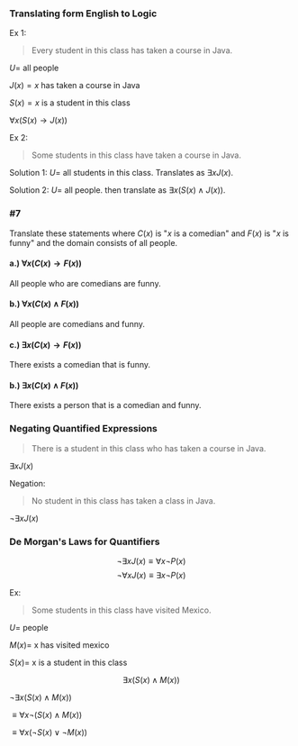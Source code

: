 ### Translating form English to Logic
Ex 1:
>Every student in this class has taken a course in Java.

$U =$ all people

$J(x) = x$ has taken a course in Java

$S(x) = x$ is a student in this class

$\forall x (S(x) \rightarrow J(x))$

Ex 2:
>Some students in this class have taken a course in Java.

Solution 1:
$U =$ all students in this class. Translates as $\exists x J(x)$.

Solution 2:
$U =$ all people. then translate as $\exists x (S(x) \land J(x))$.

### #7
Translate these statements where $C(x)$ is "$x$ is a comedian" and $F(x)$ is "$x$ is funny" and the domain consists of all people.
#### a.) $\forall x(C(x) \rightarrow F(x))$
All people who are comedians are funny.

#### b.) $\forall x(C(x) \land F(x))$
All people are comedians and funny.

#### c.) $\exists x(C(x) \rightarrow F(x))$
There exists a comedian that is funny.

#### b.) $\exists x(C(x) \land F(x))$
There exists a person that is a comedian and funny.

### Negating Quantified Expressions
>There is a student in this class who has taken a course in Java.

$\exists x J(x)$

Negation:
>No student in this class has taken a class in Java.

$\neg \exists x J(x)$

### De Morgan's Laws for Quantifiers
$$\neg \exists x J(x) \equiv \forall x \neg P(x)$$
$$\neg \forall x J(x) \equiv \exists x \neg P(x)$$

Ex:
>Some students in this class have visited Mexico.

$U =$ people

$M(x) =$ x has visited mexico

$S(x) =$ x is a student in this class

$$\exists x (S(x) \land M(x))$$

$\neg \exists x (S(x) \land M(x))$

$\equiv \forall x \neg (S(x) \land M(x))$

$\equiv \forall x (\neg S(x) \lor \neg M(x))$
